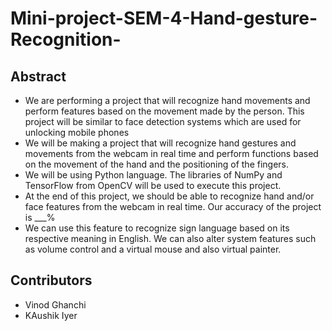 # Mini-project-SEM-4-Hand-gesture-Recognition-
## Abstract
- We are performing a project that will recognize hand movements and perform features based on the movement made by the person. This project will be similar to face detection systems which are used for unlocking mobile phones
- We will be making a project that will recognize hand gestures and movements from the webcam in real time and perform functions based on the movement of the hand and the positioning of the fingers.
- We will be using Python language. The libraries of NumPy and TensorFlow from OpenCV will be used to execute this project.
- At the end of this project, we should be able to recognize hand and/or face features from the webcam in real time. Our accuracy of the project is ___%
- We can use this feature to recognize sign language based on its respective meaning in English.
We can also alter system features such as volume control and a virtual mouse and also virtual painter. 



 

## Contributors

  - Vinod Ghanchi
  - KAushik Iyer

